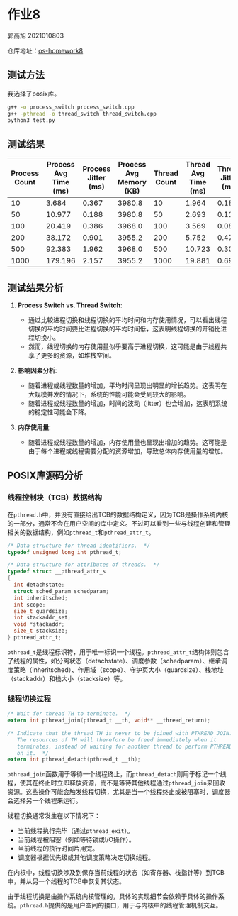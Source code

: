 # 作业8

郭高旭 2021010803

仓库地址：[os-homework8](https://github.com/Ggx21/os-homework8)

## 测试方法

我选择了posix库。

```bash
g++ -o process_switch process_switch.cpp
g++ -pthread -o thread_switch thread_switch.cpp
python3 test.py
```

## 测试结果

|   Process Count   | Process Avg Time (ms) | Process Jitter (ms)  | Process Avg Memory (KB)  |   Thread Count   | Thread Avg Time (ms) | Thread Jitter (ms)  | Thread Avg Memory (KB)  |
|-------------------|-----------------------|----------------------|--------------------------|------------------|----------------------|---------------------|-------------------------|
|        10         |         3.684         |        0.367         |          3980.8          |        10        |         1.964        |        0.180        |         4108.8          |
|        50         |        10.977         |        0.188         |          3980.8          |        50        |         2.693        |        0.119        |         4147.2          |
|       100         |        20.419         |        0.386         |          3968.0          |       100        |         3.569        |        0.080        |         4211.2          |
|       200         |        38.172         |        0.901         |          3955.2          |       200        |         5.752        |        0.476        |         5056.0          |
|       500         |        92.383         |        1.962         |          3968.0          |       500        |        10.723        |        0.304        |         7449.6          |
|      1000         |       179.196         |        2.157         |          3955.2          |      1000        |        19.881        |        0.695        |        11584.0          |

## 测试结果分析

1. **Process Switch vs. Thread Switch**:
   - 通过比较进程切换和线程切换的平均时间和内存使用情况，可以看出线程切换的平均时间要比进程切换的平均时间低，这表明线程切换的开销比进程切换小。
   - 然而，线程切换的内存使用量似乎要高于进程切换，这可能是由于线程共享了更多的资源，如堆栈空间。

2. **影响因素分析**:
   - 随着进程或线程数量的增加，平均时间呈现出明显的增长趋势。这表明在大规模并发的情况下，系统的性能可能会受到较大的影响。
   - 随着进程或线程数量的增加，时间的波动（jitter）也会增加，这表明系统的稳定性可能会下降。

3. **内存使用量**:
   - 随着进程或线程数量的增加，内存使用量也呈现出增加的趋势。这可能是由于每个进程或线程需要分配的资源增加，导致总体内存使用量的增加。

## POSIX库源码分析

### 线程控制块（TCB）数据结构

在`pthread.h`中，并没有直接给出TCB的数据结构定义，因为TCB是操作系统内核的一部分，通常不会在用户空间的库中定义。不过可以看到一些与线程创建和管理相关的数据结构，例如`pthread_t`和`pthread_attr_t`。

```c
/* Data structure for thread identifiers.  */
typedef unsigned long int pthread_t;

/* Data structure for attributes of threads.  */
typedef struct __pthread_attr_s
{
  int detachstate;
  struct sched_param schedparam;
  int inheritsched;
  int scope;
  size_t guardsize;
  int stackaddr_set;
  void *stackaddr;
  size_t stacksize;
} pthread_attr_t;
```

`pthread_t`是线程标识符，用于唯一标识一个线程。`pthread_attr_t`结构体则包含了线程的属性，如分离状态（detachstate）、调度参数（schedparam）、继承调度策略（inheritsched）、作用域（scope）、守护页大小（guardsize）、栈地址（stackaddr）和栈大小（stacksize）等。

### 线程切换过程

```c
/* Wait for thread TH to terminate.  */
extern int pthread_join(pthread_t __th, void** __thread_return);

/* Indicate that the thread TH is never to be joined with PTHREAD_JOIN.
   The resources of TH will therefore be freed immediately when it
   terminates, instead of waiting for another thread to perform PTHREAD_JOIN
   on it.  */
extern int pthread_detach(pthread_t __th);
```

`pthread_join`函数用于等待一个线程终止，而`pthread_detach`则用于标记一个线程，使其在终止时立即释放资源，而不是等待其他线程通过`pthread_join`来回收资源。这些操作可能会触发线程切换，尤其是当一个线程终止或被阻塞时，调度器会选择另一个线程来运行。

线程切换通常发生在以下情况下：

- 当前线程执行完毕（通过`pthread_exit`）。
- 当前线程被阻塞（例如等待锁或I/O操作）。
- 当前线程的执行时间片用完。
- 调度器根据优先级或其他调度策略决定切换线程。

在内核中，线程切换涉及到保存当前线程的状态（如寄存器、栈指针等）到TCB中，并从另一个线程的TCB中恢复其状态。

由于线程切换是由操作系统内核管理的，具体的实现细节会依赖于具体的操作系统。`pthread.h`提供的是用户空间的接口，用于与内核中的线程管理机制交互。